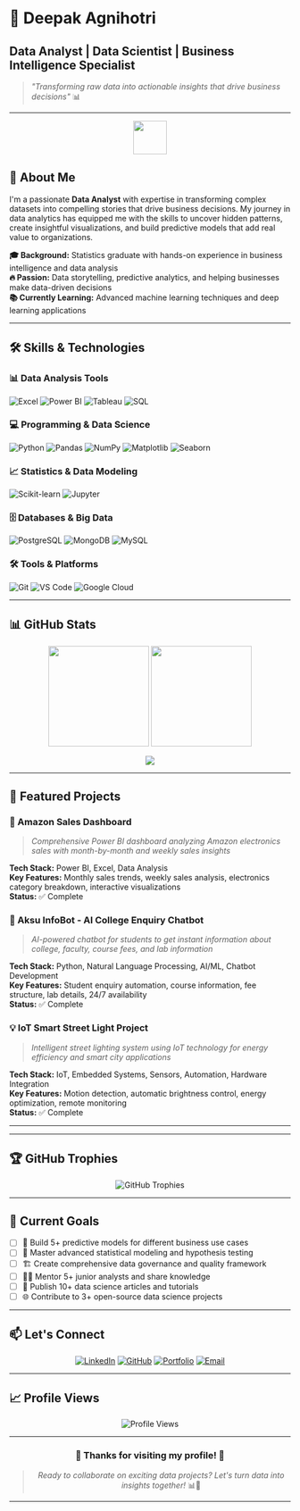 # 🚀 Deepak Agnihotri
## Data Analyst | Data Scientist | Business Intelligence Specialist

> *"Transforming raw data into actionable insights that drive business decisions"* 📊

---

<p align="center">
  <img src="https://media.giphy.com/media/hvRJCLFzcasrR4ia7z/giphy.gif" width="60" />
</p>

## 🎯 About Me

I'm a passionate **Data Analyst** with expertise in transforming complex datasets into compelling stories that drive business decisions. My journey in data analytics has equipped me with the skills to uncover hidden patterns, create insightful visualizations, and build predictive models that add real value to organizations.

**🎓 Background:** Statistics graduate with hands-on experience in business intelligence and data analysis  
**🔥 Passion:** Data storytelling, predictive analytics, and helping businesses make data-driven decisions  
**📚 Currently Learning:** Advanced machine learning techniques and deep learning applications  

---

## 🛠️ Skills & Technologies

### 📊 Data Analysis Tools
![Excel](https://img.shields.io/badge/-Excel-217346?style=for-the-badge&logo=microsoft-excel&logoColor=white)
![Power BI](https://img.shields.io/badge/-Power%20BI-F2C811?style=for-the-badge&logo=power-bi&logoColor=white)
![Tableau](https://img.shields.io/badge/-Tableau-E97627?style=for-the-badge&logo=tableau&logoColor=white)
![SQL](https://img.shields.io/badge/-SQL-4479A1?style=for-the-badge&logo=mysql&logoColor=white)

### 💻 Programming & Data Science
![Python](https://img.shields.io/badge/-Python-3776AB?style=for-the-badge&logo=python&logoColor=white)
![Pandas](https://img.shields.io/badge/-Pandas-150458?style=for-the-badge&logo=pandas&logoColor=white)
![NumPy](https://img.shields.io/badge/-NumPy-013243?style=for-the-badge&logo=numpy&logoColor=white)
![Matplotlib](https://img.shields.io/badge/-Matplotlib-11557C?style=for-the-badge&logo=matplotlib&logoColor=white)
![Seaborn](https://img.shields.io/badge/-Seaborn-000000?style=for-the-badge&logo=seaborn&logoColor=white)

### 📈 Statistics & Data Modeling
![Scikit-learn](https://img.shields.io/badge/-Scikit--learn-F7931E?style=for-the-badge&logo=scikit-learn&logoColor=white)
![Jupyter](https://img.shields.io/badge/-Jupyter-F37626?style=for-the-badge&logo=jupyter&logoColor=white)

### 🗄️ Databases & Big Data
![PostgreSQL](https://img.shields.io/badge/-PostgreSQL-336791?style=for-the-badge&logo=postgresql&logoColor=white)
![MongoDB](https://img.shields.io/badge/-MongoDB-47A248?style=for-the-badge&logo=mongodb&logoColor=white)
![MySQL](https://img.shields.io/badge/-MySQL-4479A1?style=for-the-badge&logo=mysql&logoColor=white)

### 🛠️ Tools & Platforms
![Git](https://img.shields.io/badge/-Git-F05032?style=for-the-badge&logo=git&logoColor=white)
![VS Code](https://img.shields.io/badge/-VS%20Code-007ACC?style=for-the-badge&logo=visual-studio-code&logoColor=white)
![Google Cloud](https://img.shields.io/badge/-Google%20Cloud-4285F4?style=for-the-badge&logo=google-cloud&logoColor=white)

---

## 📊 GitHub Stats

<p align="center">
  <img src="https://github-readme-stats.vercel.app/api?username=Deepakagnihotri2510&show_icons=true&theme=tokyonight" height="180" />
  <img src="https://github-readme-streak-stats.herokuapp.com?user=Deepakagnihotri2510&theme=tokyonight" height="180"/>
</p>

<p align="center">
  <img src="https://github-readme-stats.vercel.app/api/top-langs/?username=Deepakagnihotri2510&layout=compact&theme=tokyonight" />
</p>

---

## 🎯 Featured Projects

### 🛒 Amazon Sales Dashboard
> *Comprehensive Power BI dashboard analyzing Amazon electronics sales with month-by-month and weekly sales insights*

**Tech Stack:** Power BI, Excel, Data Analysis  
**Key Features:** Monthly sales trends, weekly sales analysis, electronics category breakdown, interactive visualizations  
**Status:** ✅ Complete

### 🤖 Aksu InfoBot - AI College Enquiry Chatbot
> *AI-powered chatbot for students to get instant information about college, faculty, course fees, and lab information*

**Tech Stack:** Python, Natural Language Processing, AI/ML, Chatbot Development  
**Key Features:** Student enquiry automation, course information, fee structure, lab details, 24/7 availability  
**Status:** ✅ Complete

### 💡 IoT Smart Street Light Project
> *Intelligent street lighting system using IoT technology for energy efficiency and smart city applications*

**Tech Stack:** IoT, Embedded Systems, Sensors, Automation, Hardware Integration  
**Key Features:** Motion detection, automatic brightness control, energy optimization, remote monitoring  
**Status:** ✅ Complete

---




---

## 🏆 GitHub Trophies

<div align="center">
  <img src="https://github-profile-trophy.vercel.app/?username=YOUR_USERNAME&theme=radical&no-frame=true&no-bg=true&margin-w=4&row=2&column=4" alt="GitHub Trophies" />
</div>

---

## 🎯 Current Goals

- [ ] 🚀 Build 5+ predictive models for different business use cases
- [ ] 🧠 Master advanced statistical modeling and hypothesis testing
- [ ] 🏗️ Create comprehensive data governance and quality framework
- [ ] 👨‍🏫 Mentor 5+ junior analysts and share knowledge
- [ ] 📝 Publish 10+ data science articles and tutorials
- [ ] 🌐 Contribute to 3+ open-source data science projects

---

## 📫 Let's Connect

<div align="center">
  
  [![LinkedIn](https://img.shields.io/badge/LinkedIn-Deepak%20Agnihotri-0077B5?style=for-the-badge&logo=linkedin&logoColor=white)](https://linkedin.com/in/deepakagnihotri2510)
  [![GitHub](https://img.shields.io/badge/GitHub-@YOUR_USERNAME-100000?style=for-the-badge&logo=github&logoColor=white)](https://github.com/YOUR_USERNAME)
  [![Portfolio](https://img.shields.io/badge/Portfolio-View%20My%20Work-000000?style=for-the-badge&logo=About.me&logoColor=white)](https://your-portfolio.com)
  [![Email](https://img.shields.io/badge/Email-Chat%20with%20me-D14836?style=for-the-badge&logo=gmail&logoColor=white)](mailto:your.email@example.com)
  
</div>

---

## 📈 Profile Views

<div align="center">
  <img src="https://komarev.com/ghpvc/?username=YOUR_USERNAME&style=flat-square&color=blue&label=PROFILE+VIEWS" alt="Profile Views" />
</div>

---

<div align="center">
  
  ### 🎉 Thanks for visiting my profile! 🎉
  
  > *Ready to collaborate on exciting data projects? Let's turn data into insights together!* 📊🚀
  
</div>

---

<!-- 
  🎨 CUSTOMIZATION INSTRUCTIONS:
  
  1. UPDATE LINKS: Replace YOUR_USERNAME, YOUR_LINKEDIN, etc. with your actual info
  2. CUSTOMIZE PROJECTS: Add your real projects with descriptions and tech stacks
  3. PERSONALIZE CONTENT: Update the about me section with your specific background
  4. ADD YOUR STATS: The GitHub stats will automatically update with your username
  
  🚀 FEATURES INCLUDED:
  - Clean, professional design
  - Professional badge styling
  - GitHub analytics integration
  - Mobile-friendly layout
  - Clear section organization
-->
